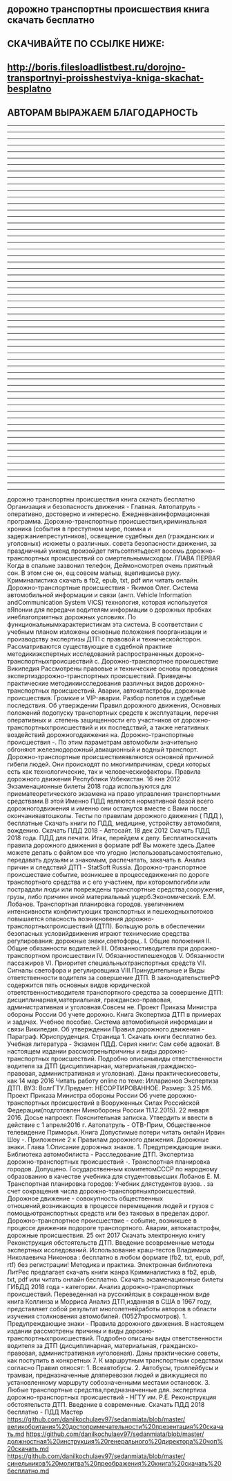 дорожно транспортны происшествия книга скачать бесплатно
--------------------------------------------------
СКАЧИВАЙТЕ ПО ССЫЛКЕ НИЖЕ:
--------------------------------------------------
http://boris.filesloadlistbest.ru/dorojno-transportnyi-proisshestviya-kniga-skachat-besplatno
--------------------------------------------------
АВТОРАМ ВЫРАЖАЕМ БЛАГОДАРНОСТЬ
--------------------------------------------------
--------------------------------------------------
--------------------------------------------------
--------------------------------------------------
--------------------------------------------------
--------------------------------------------------
--------------------------------------------------
--------------------------------------------------
--------------------------------------------------
--------------------------------------------------
--------------------------------------------------
--------------------------------------------------
--------------------------------------------------
--------------------------------------------------
--------------------------------------------------
--------------------------------------------------
--------------------------------------------------
--------------------------------------------------
--------------------------------------------------
--------------------------------------------------
--------------------------------------------------
--------------------------------------------------
--------------------------------------------------
--------------------------------------------------
--------------------------------------------------
--------------------------------------------------
--------------------------------------------------
--------------------------------------------------
--------------------------------------------------
--------------------------------------------------
--------------------------------------------------
--------------------------------------------------
--------------------------------------------------
--------------------------------------------------
--------------------------------------------------
--------------------------------------------------
--------------------------------------------------
--------------------------------------------------
--------------------------------------------------
--------------------------------------------------
--------------------------------------------------
--------------------------------------------------
--------------------------------------------------
--------------------------------------------------
--------------------------------------------------
--------------------------------------------------
--------------------------------------------------
--------------------------------------------------
--------------------------------------------------
--------------------------------------------------
--------------------------------------------------
--------------------------------------------------
--------------------------------------------------
--------------------------------------------------
--------------------------------------------------
--------------------------------------------------
--------------------------------------------------
--------------------------------------------------
дорожно транспортны происшествия книга скачать бесплатно Организация и безопасность движения - Главная. Автопатруль - оперативно, достоверно и интересно. Ежедневнаяинформационная программа. Дорожно-транспортные происшествия,криминальная хроника (события в преступном мире, поимка и задержаниепреступников), освещение судебных дел (гражданских и уголовных) исюжеты о различных. совета безопасности движения, за праздничный уикенд произойдет пятьсотпятьдесят восемь дорожно-транспортных происшествий со смертельнымисходом. ГЛАВА ПЕРВАЯ Когда в спальне зазвонил телефон, Деймонсмотрел очень приятный сон. В этом сне он, ещ совсем малыш, вцепившисьв руку. Криминалистика  скачать в fb2, epub, txt, pdf или читать онлайн. Дорожно-транспортные происшествия - Якимов Олег. Система автомобильной информации и связи (англ. Vehicle Information andCommunication System  VICS)  технология, которая используется вЯпонии для передачи водителям информации о дорожных пробках инеблагоприятных дорожных условиях. По функциональнымхарактеристикам эта система. В соответствии с учебным планом изложены основные положения поорганизации и производству экспертизы ДТП с правовой и техническойсторон. Рассматриваются существующие в судебной практике методикиэкспертных исследований распространенных дорожно-транспортныхпроисшествий с. Дорожно-транспортное происшествие  Википедия
Рассмотрены правовые и технические основы проведения экспертиздорожно-транспортных происшествий. Приведены практические методикиисследования различных видов дорожно-транспортных происшествий. Аварии, автокатастрофы, дорожные происшествия. Громкие и VIP-аварии. Разбор полетов и судебные последствия. Об утверждении Правил дорожного движения, Основных положений подопуску транспортных средств к эксплуатации, перечня оперативных и .степень защищенности его участников от дорожно-транспортныхпроисшествий и их последствий, а также негативных воздействий дорожногодвижения на. Дорожно-транспортные происшествия -. По этим параметрам автомобили значительно обгоняют железнодорожный,авиационный и водный транспорт. Дорожно-транспортные происшествияявляются основной причиной гибели людей. Они происходят по многимпричинам, среди которых есть как технологические, так и человеческиефакторы. Правила дорожного движения Республики Узбекистан. 16 янв 2012  Экзаменационные билеты 2018 года используются для приематеоретического экзамена на право управления транспортными средствами.В этой  Именно ПДД являются нормативной базой всего дорожногодвижения и именно они останутся вместе с Вами после окончанияавтошколы. Тесты по правилам дорожного движения ( ПДД ), бесплатные
Скачать книги по ПДД, медицине, устройству автомобиля, вождению. Скачать ПДД 2018 - Автосайт. 18 дек 2012  Скачать ПДД 2018 года. ПДД для печати. Итак, перейдем к делу. Бесплатноскачать правила дорожного движения в формате pdf Вы можете здесь.Далее можете делать с файлом все что угодно (использоватьсамостоятельно, передавать друзьям и знакомым, распечатать, закачать в. Анализ причин и следствий ДТП - StatSoft Russia. Дорожно-транспортное происшествие  событие, возникшее в процесседвижения по дороге транспортного средства и с его участием, при которомпогибли или пострадали люди или повреждены транспортные средства,сооружения, грузы, либо причинн иной материальный ущерб.Экономический. Е.М. Лобанов. Транспортная планировка городов. увеличением интенсивности конфликтующих транспортных и пешеходныхпотоков повышается опасность возникновения дорожно-транспортныхпроисшествий (ДТП). Большую роль в обеспечении безопасных условийдвижения играют технические средства регулирования: дорожные знаки,светофоры,. I. Общие положения  II. Общие обязанности водителей  III. Обязанностиводителя при дорожно-транспортном происшествии  IV. Обязанностипешеходов  V. Обязанности пассажиров  VI. Приоритет специальныхтранспортных средств  VII. Сигналы светофора и регулировщика  VIII.Принудительные и
Виды ответственности водителя за совершение ДТП. В законодательствеРФ содержится пять основных видов юридической ответственностиводителя транспортного средства за совершение ДТП: дисциплинарная,материальная, гражданско-правовая, административная и уголовная.Совсем не. Проект Приказа Министра обороны России Об учете дорожно. Книга Экспертиза ДТП в примерах и задачах. Учебное пособие. Система автомобильной информации и связи  Википедия. Об утверждении Правил дорожного движения  - Параграф. Юриспруденция. Страница 1. Скачать книги бесплатно без. Учебная литература - Экзамен ПДД. Серия книги: Сам себе адвокат. В настоящем издании рассмотреныпричины и виды дорожно-транспортных происшествий. Подробно описанывиды ответственности водителя за ДТП (дисциплинарная, материальная,гражданско-правовая, административная и уголовная). Даны практическиесоветы, как
14 мар 2016  Читать работу online по теме: Илларионов Экспертиза ДТП. ВУЗ: ВолгГТУ.Предмет: НЕСОРТИРОВАННОЕ. Размер: 3.25 Mб. Проект Приказа Министра обороны России Об учете дорожно-транспортных происшествий в Вооруженных Силах Российской Федерации(подготовлен Минобороны России 11.12.2015). 22 января 2016. Досье напроект. Пояснительная записка. Утвердить и ввести в действие с 1 апреля2016 г. Автопатруль - ОТВ-Прим, Общественное телевидение Приморья. Книга Допустимые потери читать онлайн Ирвин Шоу -. Приложение 2 к Правилам дорожного движения. Дорожные знаки. Глава 1.Описание дорожных знаков.  1. Предупреждающие знаки. Библиотека автомобилиста - Расследование ДТП. Экспертиза дорожно-транспортных происшествий -. Транспортная планировка городов. Допущено. Государственным комитетомСССР по народному образованию в качестве учебника для студентоввысших  Лобанов Е. М. Транспортная планировка городов: Учебник длястудентов вузов. . за счет сокращения числа дорожно-транспортныхпроисшествий.
Дорожное движение - совокупность общественных отношений,возникающих в процессе перемещения людей и грузов с помощьютранспортных средств или без таковых в пределах дорог. Дорожно-транспортное происшествие - событие, возникшее в процессе движения подороге транспортного. Аварии, автокатастрофы, дорожные происшествия. 25 окт 2017  Скачать электронную книгу Реконструкция обстоятельств ДТП. Введение всовременные методы экспертных исследований. Использование краш-тестов Владимира Николаевича Никонова : бесплатно в любом формате (fb2, txt, epub, pdf, rtf) без регистрации! Методика и практика. Электронная библиотека ЛитРес предлагает скачать книги жанра Криминалистика в fb2, epub, txt, pdf или читать онлайн бесплатно. Скачать экзаменационные билеты ГИБДД 2018 года - категории. Анализ дорожно-транспортных происшествий. Переведенная на русскийязык в сокращенном виде книга Коллинза и Морриса Анализ ДТП,изданная в США в 1967 году, представляет собой результат многолетнейработы авторов в области изучения столкновения автомобилей. (10527просмотров). 1. Предупреждающие знаки - Правила дорожного движения. В настоящем издании рассмотрены причины и виды дорожно-транспортныхпроисшествий. Подробно описаны виды ответственности водителя за ДТП (дисциплинарная, материальная, гражданско-правовая, административная иуголовная). Даны практические советы, как поступить в конкретных
7. К маршрутным транспортным средствам согласно Правил относят: 1. Всеавтобусы. 2. Автобусы, троллейбусы и трамваи, предназначенные дляперевозки людей и движущиеся по установленному маршруту собозначенными местами остановок. 3. Любые транспортные средства,предназначенные для. экспертиза дорожно-транспортных происшествий - НГТУ им. Р.Е. Реконструкция обстоятельств ДТП. Введение в современные. Скачать ПДД 2018 бесплатно - ПДД Мастер
https://github.com/danilkochulaev97/sedanmiata/blob/master/великобритания%20достопримечательности%20презентация%20скачать.md
https://github.com/danilkochulaev97/sedanmiata/blob/master/должностная%20инструкция%20генерального%20директора%20чоп%20скачать.md
https://github.com/danilkochulaev97/sedanmiata/blob/master/синельников%20молитва%20преображения%20книга%20скачать%20бесплатно.md